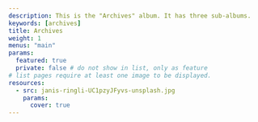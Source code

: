```yaml
---
description: This is the "Archives" album. It has three sub-albums.
keywords: [archives]
title: Archives
weight: 1
menus: "main"
params:
  featured: true
  private: false # do not show in list, only as feature
# list pages require at least one image to be displayed.
resources:
  - src: janis-ringli-UC1pzyJFyvs-unsplash.jpg
    params:
      cover: true
---
```

